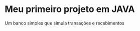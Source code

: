 <h1>Meu primeiro projeto em JAVA</h1>
<p>Um banco simples que simula transações e recebimentos</p>
 
 
